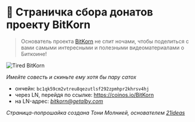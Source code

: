 # 🍩 Страничка сбора донатов проекту BitKorn

> Основатель проекта [BitKorn](https://www.youtube.com/@BitKorn) не спит ночами, чтобы поделиться с вами самыми интересными и полезными видеоматериалами о Биткоине!

![Tired BitKorn](https://www.kindpng.com/picc/m/594-5948647_pepe-tired-coffee-apu-apustaja-tired-hd-png.png)

*Имейте совесть и скиньте ему хотя бы пару сатох*

* ончейн: `bc1qk59cm2vtreu8qezutlsf292zpmhpr2khrsv4hj`
* через LN, перейдя по ссылке: https://coinos.io/BitKorn
* на LN-адрес: *bitkorn@getalby.com*


*Страница-попрошайка создана Тони Молнией, основателем [21ideas](https://www.21ideas.org/)*
